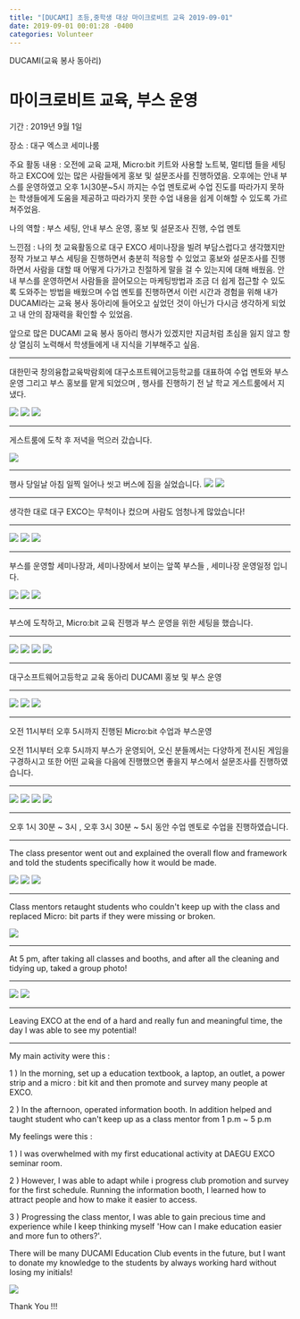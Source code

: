 ```yaml
---
title: "[DUCAMI] 초등,중학생 대상 마이크로비트 교육 2019-09-01"
date: 2019-09-01 00:01:28 -0400
categories: Volunteer
---
```


DUCAMI(교육 봉사 동아리) 

<h1>마이크로비트 교육, 부스 운영</h1>

기간 : 2019년 9월 1일 

장소 : 대구 엑스코 세미나룸

주요 활동 내용 : 오전에 교육 교재, Micro:bit 키트와 사용할 노트북, 멀티탭 들을 세팅하고 EXCO에 있는 많은 사람들에게 홍보 및 설문조사를 진행하였음. 오후에는 안내 부스를 운영하였고 오후 1시30분~5시 까지는 수업 멘토로써 수업 진도를 따라가지 못하는 학생들에게 도움을 제공하고 따라가지 못한 수업 내용을 쉽게 이해할 수 있도록 가르쳐주었음.

나의 역할 : 부스 세팅, 안내 부스 운영, 홍보 및 설문조사 진행, 수업 멘토


느낀점 : 나의 첫 교육활동으로 대구 EXCO 세미나장을 빌려 부담스럽다고 생각했지만 정작 가보고 부스 세팅을 진행하면서 충분히 적응할 수 있었고 홍보와 설문조사를 진행하면서 사람을 대할 때 어떻게 다가가고 친절하게 말을 걸 수 있는지에 대해 배웠음. 안내 부스를 운영하면서 사람들을 끌어모으는 마케팅방법과 조금 더 쉽게 접근할 수 있도록 도와주는 방법을 배웠으며 수업 멘토를 진행하면서 이런 시간과 경험을 위해 내가 DUCAMI라는 교육 봉사 동아리에 들어오고 싶었던 것이 아닌가 다시금 생각하게 되었고 내 안의 잠재력을 확인할 수 있었음.

앞으로 많은 DUCAMI 교육 봉사 동아리 행사가 있겠지만 지금처럼 초심을 잃지 않고 항상 열심히 노력해서 학생들에게 내 지식을 기부해주고 싶음.

<hr/>

대한민국 창의융합교육박람회에 대구소프트웨어고등학교를 대표하여 수업 멘토와 부스 운영 그리고 부스 홍보를 맡게 되었으며 , 행사를 진행하기 전 날 학교 게스트룸에서 지냈다.

<img src="https://user-images.githubusercontent.com/52072077/90309321-9599fb00-df22-11ea-9df0-57893811dca3.png">
<img src="https://1.bp.blogspot.com/-a28_JNEqRQE/XaHV9skYrPI/AAAAAAAAAJw/A4kxqU5XgrQATj9dI52xawQLuYwjJTqJwCLcBGAsYHQ/s400/3_33fUd018svc1u816jy6p8unp_l1l65c.jpg">
<img src="https://1.bp.blogspot.com/-zsTsNxb04S4/XaHV96FuEWI/AAAAAAAAAJ4/adeAmPYJuR4WHoJK3HlTa5P9tNeg7ClAgCLcBGAsYHQ/s1600/3_f3fUd018svc1xb235u09yg5i_fef3u1.jpg">






<hr/>

게스트룸에 도착 후 저녁을 먹으러 갔습니다.

<img src="https://1.bp.blogspot.com/-JIvgv7yvnD4/XaJ5v8YQ50I/AAAAAAAAAKM/zZBmz4EqwLk2xdz96gTHyhuiZE4eWO6pQCLcBGAsYHQ/s1600/2_9e5Ud018svclr0fgx012u3a_xgg86a.jpg">



<hr/>


행사 당일날 아침 일찍 일어나 씻고 버스에 짐을 실었습니다.
<img src="https://1.bp.blogspot.com/-ym0NJgSXtrU/XaJ7xkXccYI/AAAAAAAAAKc/RwH8_A699SkgHswmBNl6w2BuJ5hh3sZRgCLcBGAsYHQ/s1600/2_9e5Ud018svclr0fgx012u3a_xgg86a.jpg">
<img src="https://1.bp.blogspot.com/-E2ElMwUF91s/XaJ7yffL_cI/AAAAAAAAAKk/9NTN7hIxc0A8YXD25BlXO-Xcqj76ScEHwCLcBGAsYHQ/s1600/4_290Ud018svcq185cgp3ptrr_styahp.jpg">


<hr/>

생각한 대로 대구 EXCO는 무척이나 컸으며 사람도 엄청나게 많았습니다!

<hr/>
<img src="https://1.bp.blogspot.com/-EiuPdChLpzE/XaJ-KNzjlVI/AAAAAAAAAK4/XeVicjMSUsYgRy2i0RySXHPQPmADuccvACLcBGAsYHQ/s1600/2_9e5Ud018svclr0fgx012u3a_xgg86a.jpg">
<img src="https://1.bp.blogspot.com/-2Klsohxspr8/XaJ-KDIbrvI/AAAAAAAAALA/efi_FTojwEwhXHrMoM-s4LL29lqWDupNACLcBGAsYHQ/s1600/3_33fUd018svc1u816jy6p8unp_l1l65c.jpg">
<img src="https://1.bp.blogspot.com/-Xgu1pF63Jvo/XaJ-KLIxJSI/AAAAAAAAAK8/sIJW8H0CM6EUZ8Cl1N5E8hxGVVCf5mSrQCLcBGAsYHQ/s1600/3_f3fUd018svc1xb235u09yg5i_fef3u1.jpg">

<hr/>



부스를 운영할 세미나장과, 세미나장에서 보이는 앞쪽 부스들 , 세미나장 운영일정 입니다.

<img src="https://1.bp.blogspot.com/-QEoMZhbD1pk/XaJ-gR6W7II/AAAAAAAAALU/Yh_Pf1BP-DEfiRd1s2ElD5d4BE5StOC1ACLcBGAsYHQ/s1600/6_056Ud018svc14sclx0r0awi6_lamw51.jpg">
<img src="https://1.bp.blogspot.com/-3qMM-cF1DHw/XaJ-gS4ZWOI/AAAAAAAAALc/YqYPFZL4dLAnPkK3LDenULK4yv_Unu-KACLcBGAsYHQ/s1600/7_70gUd018svc1luv6m8l9udvq_twh8j9.jpg">
<img src="https://1.bp.blogspot.com/-KVPB-LKerRk/XaJ-gTocUTI/AAAAAAAAALY/RqJis8TOALISRF07lUeIel0qx-7OLuuJQCLcBGAsYHQ/s1600/7_790Ud018svc1l8bb0xss5sa8_styahp.jpg">

<hr/>

부스에 도착하고, Micro:bit 교육 진행과 부스 운영을 위한 세팅을 했습니다.

<hr/>

<img src="https://1.bp.blogspot.com/-IUuq-ZU2wCQ/XaKKjaEvlZI/AAAAAAAAAL0/wU5TywWrWa4PE544VrWW3u-d29iFO5LOACLcBGAsYHQ/s1600/2_9e5Ud018svclr0fgx012u3a_xgg86a.jpg">
<img src="https://1.bp.blogspot.com/-KEGEDo6ReBk/XaKKjWuzeZI/AAAAAAAAALw/ahlwtQEUhqEuMmwJIIwkeO-VSgOoVI02wCLcBGAsYHQ/s1600/3_33fUd018svc1u816jy6p8unp_l1l65c.jpg">
<img src="https://1.bp.blogspot.com/-OE3GX8QCRnM/XaKKjavOAII/AAAAAAAAAL4/vKphvHyXVRgOzC2C2cl21OSHoaslqd4WwCLcBGAsYHQ/s1600/3_f3fUd018svc1xb235u09yg5i_fef3u1.jpg">
<img src="https://1.bp.blogspot.com/-APuakEyO0gM/XaKKkJ1eU-I/AAAAAAAAAL8/KD-kcfp3QGsTA8TYmhJo_mwRCD7rtg53gCLcBGAsYHQ/s1600/4_290Ud018svcq185cgp3ptrr_styahp.jpg">

<hr/>

대구소프트웨어고등학교 교육 동아리 DUCAMI 홍보 및 부스 운영

<hr/>

<img src="https://1.bp.blogspot.com/-TpnEVesUUPY/XaKOMSxCL9I/AAAAAAAAAMk/sKJPprO55sQZ64gFxTlxLNFC6jn6YbGZgCLcBGAsYHQ/s1600/3_33fUd018svc1u816jy6p8unp_l1l65c.jpg">
<img src="https://1.bp.blogspot.com/-KrQJggz7KWU/XaKOMLYzSBI/AAAAAAAAAMc/T9kAghCMFjw8rjU-kOBn08tHKqQsi36kgCLcBGAsYHQ/s1600/3_f3fUd018svc1xb235u09yg5i_fef3u1.jpg">
<img src="https://1.bp.blogspot.com/-2cfXCI1QZBE/XaKOMzQT_dI/AAAAAAAAAMo/A4pvi1ITjy0PA7ygZsmdioG4Y0buPlXdwCLcBGAsYHQ/s1600/4_290Ud018svcq185cgp3ptrr_styahp.jpg">

<hr/>

오전 11시부터 오후 5시까지 진행된 Micro:bit 수업과 부스운영

오전 11시부터 오후 5시까지 부스가 운영되어, 오신 분들께서는 다양하게 전시된 게임을 구경하시고 또한 어떤 교육을 다음에 진행했으면 좋을지 부스에서 설문조사를 진행하였습니다.

<hr/>

<img src="https://1.bp.blogspot.com/-8rB55edgHAU/XaKT5W7puhI/AAAAAAAAANM/1fGuSibONyIBqAAI1s0fnTLOXYNyAKAHACLcBGAsYHQ/s1600/2_9e5Ud018svclr0fgx012u3a_xgg86a.jpg">
<img src="https://1.bp.blogspot.com/-V0NQLPBN-Xk/XaKT5yf7X_I/AAAAAAAAANQ/0sV5qGvbsOAmKVtx6VZ9sdVqqogesSlbgCLcBGAsYHQ/s1600/4_290Ud018svcq185cgp3ptrr_styahp.jpg">
<img src="https://1.bp.blogspot.com/-Jl4lDfofiPg/XaKT6ITSPSI/AAAAAAAAANU/8LPISQRi-uIIM_Bg4Au3f6p8aYH7YvG1ACLcBGAsYHQ/s1600/6_056Ud018svc14sclx0r0awi6_lamw51.jpg">
<img src="https://1.bp.blogspot.com/-ZbCy8bYjfLI/XaKT6RwJLUI/AAAAAAAAANY/JXiED8Ip16ki8hX7YXTxVbN17gLuVJ8IACLcBGAsYHQ/s1600/7_70gUd018svc1luv6m8l9udvq_twh8j9.jpg">

<hr/>

오후 1시 30분 ~ 3시 , 오후 3시 30분 ~ 5시 동안 수업 멘토로 수업을 진행하였습니다.

<hr/>

The class presentor went out and explained the overall flow and framework and told the students specifically how it would be made.

<img src="https://1.bp.blogspot.com/-7ZQ8JEQyh3o/XaKV59Lw2hI/AAAAAAAAAOA/syjXSNIKEZQczsy0hw7wpfh_ClCs9_LQgCLcBGAsYHQ/s1600/2_9e5Ud018svclr0fgx012u3a_xgg86a.jpg">
<img src="https://1.bp.blogspot.com/-c7jX6cuAdtw/XaKV51SzGlI/AAAAAAAAAN8/E-1tHr3Iidw40PKqNBIsgMeHZganWHLWQCLcBGAsYHQ/s1600/3_33fUd018svc1u816jy6p8unp_l1l65c.jpg">
<img src="https://1.bp.blogspot.com/-02opmreBX2s/XaKV5_MIH0I/AAAAAAAAAOE/8vzU4dlUZxoPRPMSsLUWEQR6KjEuDIncwCLcBGAsYHQ/s1600/3_f3fUd018svc1xb235u09yg5i_fef3u1.jpg">




<hr/>

Class mentors retaught students who couldn't keep up with the class and replaced Micro: bit parts if they were missing or broken.





<img src="https://1.bp.blogspot.com/-ETe4NRlGPRQ/XaKXBafU9eI/AAAAAAAAAOU/6O5LZAl9esAwQ08jXEJ9saX5CZaPqP6DACLcBGAsYHQ/s1600/3_f3fUd018svc1xb235u09yg5i_fef3u1.jpg">
















































<hr/>


At 5 pm, after taking all classes and booths, and after all the cleaning and tidying up, taked a group photo!

<hr/>

<img src="https://1.bp.blogspot.com/-WBvCPrs7Gv8/XaKXrmAtAuI/AAAAAAAAAOw/8Na-iM8XTNUkcNOOGWUX0yA_VpHcP82FwCLcBGAsYHQ/s1600/2_9e5Ud018svclr0fgx012u3a_xgg86a.jpg">
<img src="https://1.bp.blogspot.com/-TNBDRkSe2B0/XaKXr6q6ICI/AAAAAAAAAO0/akR2UVEgqKUCq9dPHaRp30EmpAfhUElwQCLcBGAsYHQ/s1600/3_33fUd018svc1u816jy6p8unp_l1l65c.jpg">






<hr/>

Leaving EXCO at the end of a hard and really fun and meaningful time, the day I was able to see my potential!

<hr/>


My main activity were this : 


1 ) In the morning, set up a education textbook, a laptop, an outlet, a power strip and a micro : bit kit and then promote and survey many people at EXCO.


2 ) In the afternoon, operated information booth. In addition helped and taught student who can't keep up as a class mentor from 1 p.m ~ 5 p.m

My feelings were this : 

1 ) I was overwhelmed with my first educational activity at DAEGU EXCO seminar room. 

2 ) However, I was able to adapt while i progress club promotion and survey for the first schedule. Running the information booth, I learned how to attract people and how to make it easier to access.

3 ) Progressing the class mentor, I was able to gain precious time and experience while I keep thinking myself 'How can I make education easier and more fun to others?'.

There will be many DUCAMI Education Club events in the future, but I want to donate my knowledge to the students by always working hard without losing my initials!

<img src="https://1.bp.blogspot.com/-G8872JIuLus/XaKZN416p5I/AAAAAAAAAPM/yAQpFtizl8sXWTa-QK4gIb7BxO80r4pbQCLcBGAsYHQ/s1600/2_9e5Ud018svclr0fgx012u3a_xgg86a.jpg">




Thank You !!!
